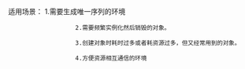 适用场景： 1.需要生成唯一序列的环境

                       2.需要频繁实例化然后销毁的对象。

                       3.创建对象时耗时过多或者耗资源过多，但又经常用到的对象。

                       4.方便资源相互通信的环境